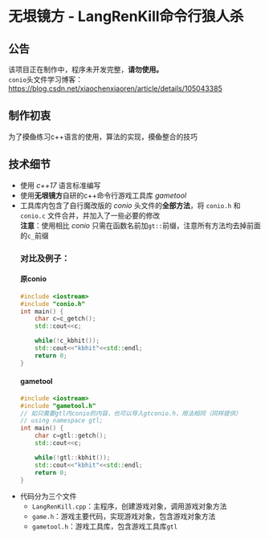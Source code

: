 # 无垠镜方 - LangRenKill命令行狼人杀

## 公告
该项目正在制作中，程序未开发完整，**请勿使用。**  
`conio`头文件学习博客：https://blog.csdn.net/xiaochenxiaoren/article/details/105043385

## 制作初衷
为了~~摸鱼~~练习c++语言的使用，算法的实现，~~摸鱼~~整合的技巧

## 技术细节
- 使用 *c++17* 语言标准编写
- 使用**无垠镜方**自研的c++命令行游戏工具库 *gametool*
- 工具库内包含了自行魔改版的 *conio* 头文件的**全部方法**，将 `conio.h` 和 `conio.c` 文件合并，并加入了一些必要的修改  
    **注意**：使用相比 *conio* 只需在函数名前加`gt::`前缀，注意所有方法均去掉前面的`c_`前缀  
    ### 对比及例子：
    #### 原conio
    ```cpp
    #include <iostream>
    #include "conio.h"
    int main() {
        char c=c_getch();
        std::cout<<c;

        while(!c_kbhit());
        std::cout<<"kbhit"<<std::endl;
        return 0;
    }
    ```
    #### gametool
    ```cpp
    #include <iostream>
    #include "gametool.h"
    // 如只需要gtl内conio的内容，也可以导入gtconio.h，用法相同（同样提供）
    // using namespace gtl;
    int main() {
        char c=gtl::getch();
        std::cout<<c;

        while(!gtl::kbhit());
        std::cout<<"kbhit"<<std::endl;
        return 0;
    }
    ```
- 代码分为三个文件
    - `LangRenKill.cpp`：主程序，创建游戏对象，调用游戏对象方法
    - `game.h`：游戏主要代码，实现游戏对象，包含游戏对象方法
    - `gametool.h`：游戏工具库，包含游戏工具库`gtl`

## 
